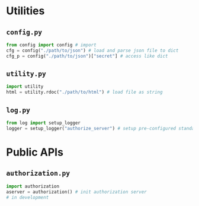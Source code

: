 # Utilities
## `config.py`
```Python
from config import config # import
cfg = config("./path/to/json") # load and parse json file to dict
cfg_p = config("./path/to/json")["secret"] # access like dict
```
## `utility.py`
```Python
import utility
html = utility.rdoc("./path/to/html") # load file as string
```
## `log.py`
```Python
from log import setup_logger
logger = setup_logger("authorize_server") # setup pre-configured standard Python logger
```
# Public APIs
## `authorization.py`
```Python
import authorization
aserver = authorization() # init authorization server
# in development
```
